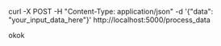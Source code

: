 curl -X POST -H "Content-Type: application/json" -d '{"data": "your_input_data_here"}' http://localhost:5000/process_data


okok

